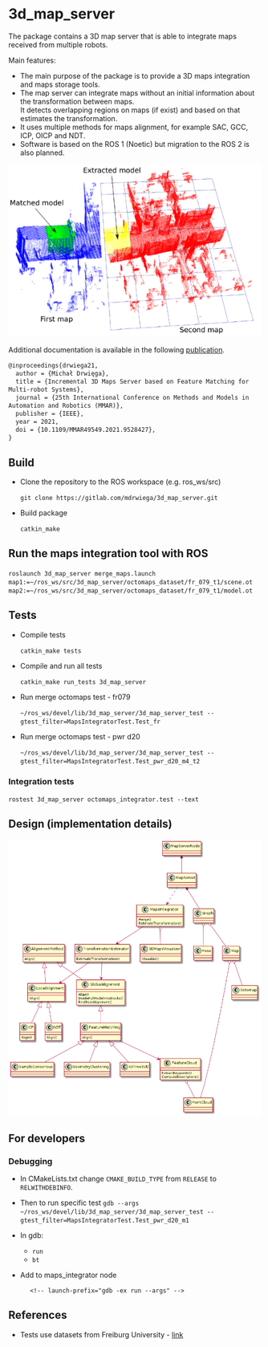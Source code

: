# 3d_map_server

The package contains a 3D map server that is able to integrate maps received from multiple robots.

Main features:

- The main purpose of the package is to provide a 3D maps integration and maps storage tools.
- The map server can integrate maps without an initial information about the transformation between maps.\
  It detects overlapping regions on maps (if exist) and based on that estimates the transformation.
- It uses multiple methods for maps alignment, for example SAC, GCC, ICP, OICP and NDT.
- Software is based on the ROS 1 (Noetic) but migration to the ROS 2 is also planned.

![Feature base matching example](design/matching_example.png)

Additional documentation is available in the following [publication](https://ieeexplore.ieee.org/document/9528427).
```
@inproceedings{drwiega21,
  author = {Michał Drwięga},
  title = {Incremental 3D Maps Server based on Feature Matching for Multi-robot Systems},
  journal = {25th International Conference on Methods and Models in Automation and Robotics (MMAR)},
  publisher = {IEEE},
  year = 2021,
  doi = {10.1109/MMAR49549.2021.9528427},
}
```

## Build

- Clone the repository to the ROS workspace (e.g. ros_ws/src)

  `git clone https://gitlab.com/mdrwiega/3d_map_server.git`

- Build package

  `catkin_make`

## Run the maps integration tool with ROS

`roslaunch 3d_map_server merge_maps.launch map1:=~/ros_ws/src/3d_map_server/octomaps_dataset/fr_079_t1/scene.ot map2:=~/ros_ws/src/3d_map_server/octomaps_dataset/fr_079_t1/model.ot`

## Tests

- Compile tests

  `catkin_make tests`

- Compile and run all tests

  `catkin_make run_tests 3d_map_server`

- Run merge octomaps test - fr079

  `~/ros_ws/devel/lib/3d_map_server/3d_map_server_test --gtest_filter=MapsIntegratorTest.Test_fr`

- Run merge octomaps test - pwr d20

  `~/ros_ws/devel/lib/3d_map_server/3d_map_server_test --gtest_filter=MapsIntegratorTest.Test_pwr_d20_m4_t2`

### Integration tests

`rostest 3d_map_server octomaps_integrator.test --text`

## Design (implementation details)

![Class Diagram](design/class_diagram.png)

## For developers

### Debugging

- In CMakeLists.txt change `CMAKE_BUILD_TYPE` from `RELEASE` to `RELWITHDEBINFO`.

- Then to run specific test
  `gdb --args ~/ros_ws/devel/lib/3d_map_server/3d_map_server_test --gtest_filter=MapsIntegratorTest.Test_pwr_d20_m1`

- In gdb:
  - `run`
  - `bt`

- Add to maps_integrator node
<!--     launch-prefix = "valgrind --leak-check=full" -->
          <!-- launch-prefix="gdb -ex run --args" -->

## References

- Tests use datasets from Freiburg University - [link](http://ais.informatik.uni-freiburg.de/projects/datasets/octomap/)